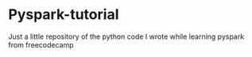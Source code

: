 # Pyspark-tutorial
Just a little repository of the python code I wrote while learning pyspark from freecodecamp
